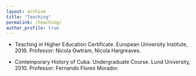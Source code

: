 ```yaml
---
layout: archive
title: "Teaching"
permalink: /teaching/
author_profile: true
---
```

 
  

- Teaching in Higher Education Certificate. European University Institute, 2016.
	Professor: Nicola Owtram, Nicola Hargreaves.

- Contemporary History of Cuba. Undergraduate Course. Lund University, 2010.
	Professor: Fernando Flores Morador.

